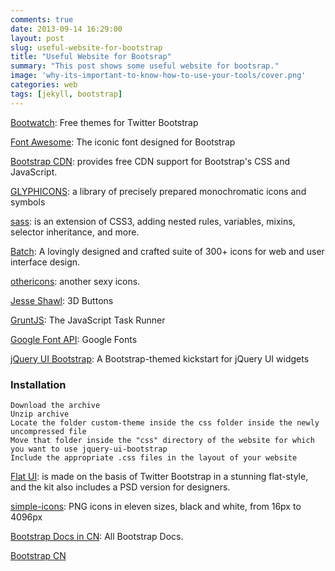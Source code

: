 ```yaml
---
comments: true
date: 2013-09-14 16:29:00
layout: post
slug: useful-website-for-bootstrap
title: "Useful Website for Bootsrap"
summary: "This post shows some useful website for bootsrap."
image: 'why-its-important-to-know-how-to-use-your-tools/cover.png'
categories: web
tags: [jekyll, bootstrap]
---
```


[Bootwatch](http://bootswatch.com/): Free themes for Twitter Bootstrap



[Font Awesome](http://fortawesome.github.io/Font-Awesome/): The iconic font designed for Bootstrap


[Bootstrap CDN](http://netdna.bootstrapcdn.com/): provides free CDN support for Bootstrap's CSS and JavaScript.


[GLYPHICONS](http://glyphicons.com/): a library of precisely prepared monochromatic icons and symbols

[sass](http://sass-lang.com/):  is an extension of CSS3, adding nested rules, variables, mixins, selector inheritance, and more.

[Batch](http://adamwhitcroft.com/batch/): A lovingly designed and crafted suite of 300+ icons for web and user interface design.

[othericons](www.othericons.com): another sexy icons.

[Jesse Shawl](http://jesse.sh/awl/makes-3d-buttons-with-sass/): 3D Buttons

[GruntJS](http://gruntjs.com/): The JavaScript Task Runner

[Google Font API](http://www.google.com/fonts): Google Fonts

[jQuery UI Bootstrap](http://addyosmani.github.io/jquery-ui-bootstrap/): A Bootstrap-themed kickstart for jQuery UI widgets

### Installation
	Download the archive
	Unzip archive
	Locate the folder custom-theme inside the css folder inside the newly uncompressed file
	Move that folder inside the "css" directory of the website for which you want to use jquery-ui-bootstrap
	Include the appropriate .css files in the layout of your website

[Flat UI](http://designmodo.com/flat-free/): is made on the basis of Twitter Bootstrap in a stunning flat-style, and the kit also includes a PSD version for designers.

[simple-icons](http://simpleicons.org): PNG icons in eleven sizes, black and white, from 16px to 4096px

[Bootstrap Docs in CN](http://docs.bootcss.com/): All Bootstrap Docs.

[Bootstrap CN](http://www.bootcss.com/)
